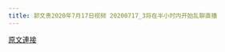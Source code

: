 ```yaml
---
title: 郭文贵2020年7月17日视频 20200717_3将在半小时内开始乱聊直播
---
```


[原文連接](https://gnews.org/ThreadView/53479455)


